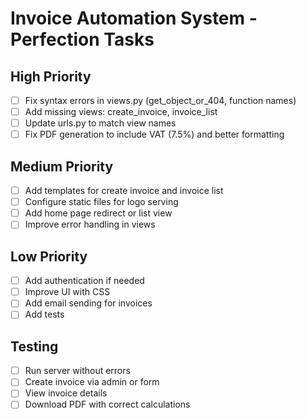 # Invoice Automation System - Perfection Tasks

## High Priority
- [ ] Fix syntax errors in views.py (get_object_or_404, function names)
- [ ] Add missing views: create_invoice, invoice_list
- [ ] Update urls.py to match view names
- [ ] Fix PDF generation to include VAT (7.5%) and better formatting

## Medium Priority
- [ ] Add templates for create invoice and invoice list
- [ ] Configure static files for logo serving
- [ ] Add home page redirect or list view
- [ ] Improve error handling in views

## Low Priority
- [ ] Add authentication if needed
- [ ] Improve UI with CSS
- [ ] Add email sending for invoices
- [ ] Add tests

## Testing
- [ ] Run server without errors
- [ ] Create invoice via admin or form
- [ ] View invoice details
- [ ] Download PDF with correct calculations
